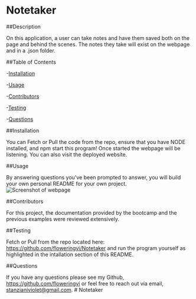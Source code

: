 # Notetaker
 
 ##Description

On this application, a user can take notes and have them saved both on the page and behind the scenes. The notes they take will exist on the webpage and in a .json folder. 
  
  ##Table of Contents

 -[Installation](#installation)

 -[Usage](#usage) 

 -[Contributors](#contributors) 

 -[Testing](#testing)

 -[Questions](#questions)

  ##Installation 

 You can Fetch or Pull the code from the repo, ensure that you have NODE installed, and npm start this program! Once started the webpage will be listening. You can also visit the deployed website.

  ##Usage 

   By answering questions you've been prompted to answer, you will build your own personal README for your own project.  
   ![Screenshot of webpage](tbd)

  ##Contributors

For this project, the documentation provided by the bootcamp and the previous examples were reviewed extensively.

   ##Testing 

   Fetch or Pull from the repo located here: https://github.com/floweringvi/Notetaker  and run the program yourself as highlighted in the intallation section of this README. 

   ##Questions 
   
   If you have any questions please see my Github, https://github.com/floweringvi or feel free to reach out via email, stanzianiviolet@gmail.com. # Notetaker
